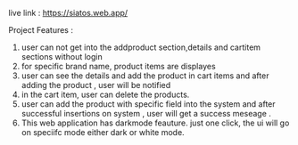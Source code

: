 

live link : https://siatos.web.app/

Project Features :

1. user can not get into the addproduct section,details and cartitem sections without login
2. for specific brand name, product items are displayes
3. user can see the details and add the product in cart items and after adding the product , user will be notified
4. in the cart item, user can delete the products.
5. user can add the product with specific field into the system and after successful insertions on system , user will get a success meseage .
6. This web application has darkmode feauture. just one click, the ui will go on speciifc mode either dark or white mode.

